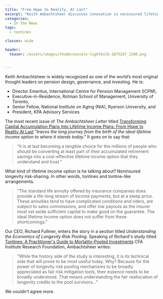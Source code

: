 ```yaml
---
title: "From Hope to Reality, At Last"
excerpt: "Keith Ambachtsheer discusses innovation in noninsured lifetime income products."
categories:
  - In the News
tags:
  - tontines

classes: wide

header:
  teaser: /assets/images/thumb/nuovalo-lightbulb-1875247_1280.png


---
```


Keith Ambachtsheer is widely recognized as one of the world’s most original thought leaders on pension design, governance, and investing. He is:

- Director Emeritus, International Centre for Pension Management (ICPM), <br>
- Executive-in-Residence, Rotman School of Management, University of Toronto, <br>
- Senior Fellow, National Institute on Aging (NIA), Ryerson University, and <br>
- President, KPA Advisory Services

The most recent issue of *The Ambachtsheer Letter* titled [Transforming Capital Accumulation Plans Into Lifetime Income Plans: From Hope to Reality At Last](https://kpa-advisory.com/the-ambachtsheer-letter/current) *"traces the long journey from the birth of the ideal lifetime income option to where it stands today."* It goes on to say that:

> "It is at last becoming a tangible choice for the millions of people who should be converting at least part of their accumulated retirement savings into a cost-effective lifetime income option that they understand and trust."

What kind of lifetime income option is he talking about?  Noninsured longevity risk-sharing.  In other words, tontines and tontine-like arrangements.

> "The standard life annuity offered by insurance companies does provide a life-long stream of income payments, but at a steep price. These annuities tend to have complicated conditions and riders, are subject to sales commissions, and offer low payouts as the insurer must set aside sufficient capital to make good on the guarantee. The ideal lifetime income option does not suffer from these shortcomings."

Our CEO, Richard Fullmer, enters the story in a section titled *Understanding the Economics of Longevity Risk Pooling*. Speaking of Richard's study titled [Tontines: A Practitioner's Guide to Mortality-Pooled Investments](https://www.cfainstitute.org/-/media/documents/article/rf-brief/fullmer-tontines-rf-brief.ashx) CFA Institute Research Foundation, Ambachtsheer writes:

> "While the history side of the study is interesting, it is its technical side that will prove to be most useful today. Why? Because for the power of longevity risk pooling mechanisms to be broadly appreciated as fair risk mitigation tools, their essence needs to be broadly understood. That means understanding the fair reallocation of longevity credits to the pool survivors..."

We couldn't agree more.
